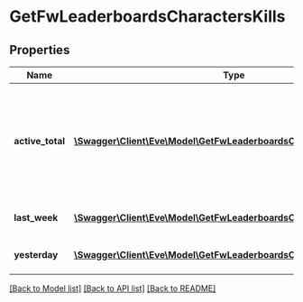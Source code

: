 # GetFwLeaderboardsCharactersKills

## Properties
Name | Type | Description | Notes
------------ | ------------- | ------------- | -------------
**active_total** | [**\Swagger\Client\Eve\Model\GetFwLeaderboardsCharactersActiveTotal[]**](GetFwLeaderboardsCharactersActiveTotal.md) | Top 100 ranking of pilots active in faction warfare by total kills. A pilot is considered \&quot;active\&quot; if they have participated in faction warfare in the past 14 days. | 
**last_week** | [**\Swagger\Client\Eve\Model\GetFwLeaderboardsCharactersLastWeek[]**](GetFwLeaderboardsCharactersLastWeek.md) | Top 100 ranking of pilots by kills in the past week | 
**yesterday** | [**\Swagger\Client\Eve\Model\GetFwLeaderboardsCharactersYesterday[]**](GetFwLeaderboardsCharactersYesterday.md) | Top 100 ranking of pilots by kills in the past day | 

[[Back to Model list]](../README.md#documentation-for-models) [[Back to API list]](../README.md#documentation-for-api-endpoints) [[Back to README]](../README.md)


